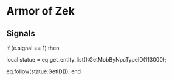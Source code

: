 # Armor of Zek


## Signals


if (e.signal == 1) then




local statue = eq.get_entity_list():GetMobByNpcTypeID(113000);





eq.follow(statue:GetID());
end

